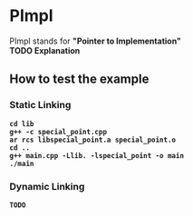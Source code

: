 # PImpl
PImpl stands for <b>"Pointer to Implementation"<b>
<br> TODO Explanation <br>

## How to test the example
### Static Linking
```
cd lib
g++ -c special_point.cpp
ar rcs libspecial_point.a special_point.o
cd ..
g++ main.cpp -Llib. -lspecial_point -o main
./main
```

### Dynamic Linking
```
TODO
```
